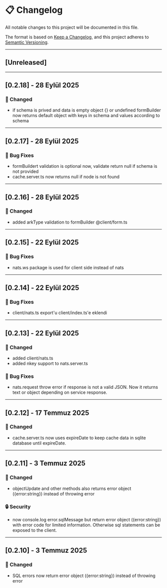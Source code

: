 # 📋 Changelog

All notable changes to this project will be documented in this file.

The format is based on [Keep a Changelog](https://keepachangelog.com/en/1.0.0/),
and this project adheres to [Semantic Versioning](https://semver.org/spec/v2.0.0.html).

---

## [Unreleased]

---

## [0.2.18] - 28 Eylül 2025

### 🔄 Changed

- if schema is prived and data is empty object {} or undefined formBuilder now returns default object with keys in schema and values according to schema

---

## [0.2.17] - 28 Eylül 2025

### 🐛 Bug Fixes

- formBuildert validation is optional now, validate return null if schema is not provided
- cache.server.ts now returns null if node is not found

---

## [0.2.16] - 28 Eylül 2025

### 🔄 Changed

- added arkType validation to formBuilder @client/form.ts

---

## [0.2.15] - 22 Eylül 2025

### 🐛 Bug Fixes

- nats.ws package is used for client side instead of nats

---

## [0.2.14] - 22 Eylül 2025

### 🐛 Bug Fixes

- client/nats.ts export'u client/index.ts'e eklendi

---

## [0.2.13] - 22 Eylül 2025

### 🔄 Changed

- added client/nats.ts
- added nkey support to nats.server.ts

### 🐛 Bug Fixes

- nats.request throw error if response is not a valid JSON. Now it returns text or object depending on service response.

---

## [0.2.12] - 17 Temmuz 2025

### 🔄 Changed

- cache.server.ts now uses expireDate to keep cache data in sqlite database until expireDate.

---

## [0.2.11] - 3 Temmuz 2025

### 🔄 Changed

- objectUpdate and other methods also returns error object ({error:string}) instead of throwing error

### 🔒 Security

- now console.log error.sqlMessage but return error object ({error:string}) with error code for limited information. Otherwise sql statements can be exposed to the client.

---

## [0.2.10] - 3 Temmuz 2025

### 🔄 Changed

- SQL errors now return error object ({error:string}) instead of throwing error
